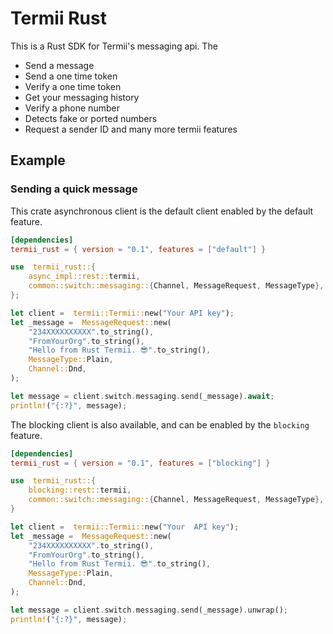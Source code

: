 
# Termii Rust

This is a Rust SDK for Termii's messaging api. The

- Send a message
- Send a one time token
- Verify a one time token
- Get your messaging history
- Verify a phone number
- Detects fake or ported numbers
- Request a sender ID and many more termii features


## Example

### Sending a quick message

This crate asynchronous client is the default client enabled by the default feature.

```toml
[dependencies]
termii_rust = { version = "0.1", features = ["default"] }
```

```rust
use  termii_rust::{
    async_impl::rest::termii,
    common::switch::messaging::{Channel, MessageRequest, MessageType},
};

let client =  termii::Termii::new("Your API key");
let _message =  MessageRequest::new(
	"234XXXXXXXXXX".to_string(),
	"FromYourOrg".to_string(),
	"Hello from Rust Termii. 😎".to_string(),
	MessageType::Plain,
	Channel::Dnd,
);

let message = client.switch.messaging.send(_message).await;
println!("{:?}", message);
```

The blocking client is also available, and can be enabled by the `blocking` feature.

```toml
[dependencies]
termii_rust = { version = "0.1", features = ["blocking"] }
```

```rust
use  termii_rust::{
    blocking::rest::termii,
    common::switch::messaging::{Channel, MessageRequest, MessageType},
}

let client =  termii::Termii::new("Your  API key");
let _message =  MessageRequest::new(
	"234XXXXXXXXXX".to_string(),
	"FromYourOrg".to_string(),
	"Hello from Rust Termii. 😎".to_string(),
	MessageType::Plain,
	Channel::Dnd,
);

let message = client.switch.messaging.send(_message).unwrap();
println!("{:?}", message);
```